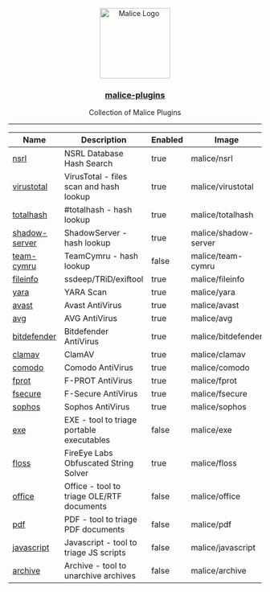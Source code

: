 <p align="center">
  <a href="https://github.com/malice-plugins"><img alt="Malice Logo" src="https://avatars3.githubusercontent.com/u/29681275?v=3&s=200" height="140" /></a>
  <a href="https://github.com/malice-plugins"><h3 align="center">malice-plugins</h3></a>
  <p align="center">Collection of Malice Plugins</p>
</p>

---

| Name          | Description                               | Enabled | Image                | Category | Mime                   |
|---------------|-------------------------------------------|---------|----------------------|----------|------------------------|
| [nsrl](https://github.com/malice-plugins/nsrl)          | NSRL Database Hash Search                 | true    | malice/nsrl          | intel    | hash                   |
| [virustotal](https://github.com/malice-plugins/virustotal)     | VirusTotal - files scan and hash lookup   | true    | malice/virustotal    | intel    | hash                   |
| [totalhash](https://github.com/malice-plugins/totalhash)      | #totalhash - hash lookup                  | true    | malice/totalhash     | intel    | hash                   |
| [shadow-server](https://github.com/malice-plugins/shadow-server)  | ShadowServer - hash lookup                | true    | malice/shadow-server | intel    | hash                   |
| [team-cymru](https://github.com/malice-plugins/team-cymru)     | TeamCymru - hash lookup                   | false   | malice/team-cymru    | intel    | hash                   |
| [fileinfo](https://github.com/malice-plugins/fileinfo)       | ssdeep/TRiD/exiftool                      | true    | malice/fileinfo      | metadata | \*                     |
| [yara](https://github.com/malice-plugins/yara)           | YARA Scan                                 | true    | malice/yara          | av       | \*                     |
| [avast](https://github.com/malice-plugins/avast)          | Avast AntiVirus                           | true    | malice/avast         | av       | \*                     |
| [avg](https://github.com/malice-plugins/avg)            | AVG AntiVirus                             | true    | malice/avg           | av       | \*                     |
| [bitdefender](https://github.com/malice-plugins/bitdefender)    | Bitdefender AntiVirus                     | true    | malice/bitdefender   | av       | \*                     |
| [clamav](https://github.com/malice-plugins/clamav)         | ClamAV                                    | true    | malice/clamav        | av       | \*                     |
| [comodo](https://github.com/malice-plugins/comodo)         | Comodo AntiVirus                          | true    | malice/comodo        | av       | \*                     |
| [fprot](https://github.com/malice-plugins/fprot)          | F-PROT AntiVirus                          | true    | malice/fprot         | av       | \*                     |
| [fsecure](https://github.com/malice-plugins/fsecure)        | F-Secure AntiVirus                        | true    | malice/fsecure       | av       | \*                     |
| [sophos](https://github.com/malice-plugins/sophos)         | Sophos AntiVirus                          | true    | malice/sophos        | av       | \*                     |
| [exe](https://github.com/malice-plugins/exe)             | EXE - tool to triage portable executables  | false   | malice/exe            | exe      | application/x-dosexec  |
| [floss](https://github.com/malice-plugins/floss)          | FireEye Labs Obfuscated String Solver     | true    | malice/floss         | exe      | application/x-dosexec  |
| [office](https://github.com/malice-plugins/office)         | Office - tool to triage OLE/RTF documents | false   | malice/office        | document | \*                     |
| [pdf](https://github.com/malice-plugins/pdf)            | PDF - tool to triage PDF documents        | false   | malice/pdf           | document | application/pdf        |
| [javascript](https://github.com/malice-plugins/javascript)     | Javascript - tool to triage JS scripts    | false   | malice/javascript    | document | application/javascript |
| [archive](https://github.com/malice-plugins/archive)            | Archive - tool to unarchive archives          | false   | malice/archive           | archive  | archive                |
